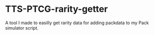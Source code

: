 # TTS-PTCG-rarity-getter
A tool I made to easilly get rarity data for adding packdata to my Pack simulator script.
